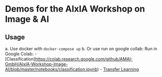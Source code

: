 # Demos for the AIxIA Workshop on Image & AI

## Usage
a. Use docker with ```docker-compose up```
b. Or use run on google collab: Run in Google Colab:
    - [Classification]https://colab.research.google.com/github/AMAI-GmbH/AIxIA-Workshop-Image-AI/blob/master/notebooks/classification.ipynb)
    - [Transfer Learning](https://colab.research.google.com/github/AMAI-GmbH/AIxIA-Workshop-Image-AI/blob/master/notebooks/transfer_learning.ipynb)